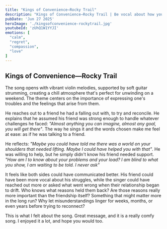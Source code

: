 ```yaml
---
title: "Kings of Convenience—Rocky Trail"
description: "Kings of Convenience—Rocky Trail | Be vocal about how you feel"
pubDate: 'Jun 27 2025'
heroImage: './kingsofconvenience-rockytrail.jpg'
youtubeId: 'zUhQ1W1YYJI'
emotions: [
  "calm",
  "regret",
  "compassion",
  "love"
]
---
```


## Kings of Convenience—Rocky Trail

The song opens with vibrant violin melodies, supported by soft guitar strumming, creating a
chill atmosphere that's perfect for unwinding on a weekend. The theme centers on the importance of expressing
one's troubles and the feelings that arise from them.

He reaches out to a friend he had a falling out with, to try and reconcile. He explains that he assumed
his friend was strong
enough to handle whatever challenges he faced: *"Almost anything you can imagine, almost any goal, you will get there"*.
The way he sings it and the words chosen make me feel at ease: as if he was talking to a friend.

He reflects: *"Maybe you could have told me there was a world on your shoulders that needed lifting. Maybe I could have
helped you with that"*. He was willing to help, but he simply didn't know his friend needed support.
*"How am I to know about your problems and your load?
I am blind to what you show, I am waiting to be told.
I never ask"*

It feels like both sides could have communicated better. His friend could have been more vocal about his struggles,
while
the
singer could have reached out more or asked what went wrong when their relationship began to drift. Who knows what
reasons held them back? Are those reasons really more important than the friendship itself? Something that might matter
more in the long run? Why let misunderstandings linger for weeks, months, or even years before trying to reconnect?

This is what I felt about the song. Great message, and it is a really comfy song. I enjoyed it a lot, and hope you would
too. 